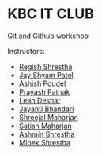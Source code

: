 # KBC IT CLUB
Git and Github workshop

Instructors:
<ul>
  <li>
    <a href="https://github.com/RegishShrestha"> Regish Shrestha <a>
  </li>
    <li>
    <a href=""> Jay Shyam Patel  <a>
  </li>
  <li>
    <a href=""> Ashish Poudel  <a>
  </li>
  <li>
    <a href="https://github.com/PrayashPathak"> Prayash Pathak <a>
  </li>
  <li>
    <a href=""> Leah Deshar  <a>
  </li>
  <li>
    <a href="https://github.com/UrSensei17"> Jayanti Bhandari  <a>
  </li>
  <li>
    <a href=""> Shreejal Maharjan <a>
  </li>
  <li>
    <a href="https://github.com/Satishlm10"> Satish Maharjan  <a>
  </li>
  <li>
    <a href=""> Ashmin Shrestha  <a>
  </li>
  <li>
    <a href=""> Mibek Shrestha <a>
  </li>

